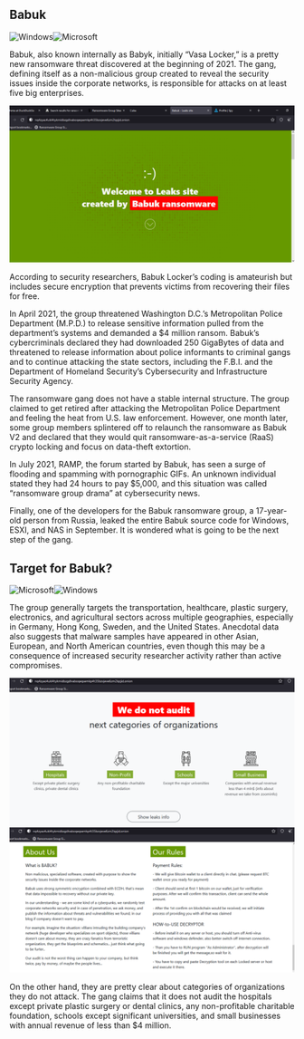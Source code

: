 ## Babuk 
![Windows](https://img.shields.io/badge/Windows-0078D6?style=for-the-badge&logo=windows&logoColor=white)![Microsoft](https://img.shields.io/badge/Microsoft-0078D4?style=for-the-badge&logo=microsoft&logoColor=white)

Babuk, also known internally as Babyk, initially “Vasa Locker,” is a pretty new ransomware threat discovered at the beginning of 2021. The gang, defining itself as a non-malicious group created to reveal the security issues inside the corporate networks, is responsible for attacks on at least five big enterprises. 

![This is an image](babuk1.png)

According to security researchers, Babuk Locker’s coding is amateurish but includes secure encryption that prevents victims from recovering their files for free.

In April 2021, the group threatened Washington D.C.’s Metropolitan Police Department (M.P.D.) to release sensitive information pulled from the department’s systems and demanded a $4 million ransom. Babuk’s cybercriminals declared they had downloaded 250 GigaBytes of data and threatened to release information about police informants to criminal gangs and to continue attacking the state sectors, including the F.B.I. and the Department of Homeland Security’s Cybersecurity and Infrastructure Security Agency.

The ransomware gang does not have a stable internal structure. The group claimed to get retired after attacking the Metropolitan Police Department and feeling the heat from U.S. law enforcement. However, one month later, some group members splintered off to relaunch the ransomware as Babuk V2 and declared that they would quit ransomware-as-a-service (RaaS) crypto locking and focus on data-theft extortion. 

In July 2021, RAMP, the forum started by Babuk, has seen a surge of flooding and spamming with pornographic GIFs. An unknown individual stated they had 24 hours to pay $5,000, and this situation was called “ransomware group drama” at cybersecurity news. 

Finally, one of the developers for the Babuk ransomware group, a 17-year-old person from Russia, leaked the entire Babuk source code for Windows, ESXI, and NAS in September. It is wondered what is going to be the next step of the gang.

## Target for Babuk?
![Microsoft](https://img.shields.io/badge/Microsoft-0078D4?style=for-the-badge&logo=microsoft&logoColor=white)![Windows](https://img.shields.io/badge/Windows-0078D6?style=for-the-badge&logo=windows&logoColor=white)

The group generally targets the transportation, healthcare, plastic surgery, electronics, and agricultural sectors across multiple geographies, especially in Germany, Hong Kong, Sweden, and the United States. Anecdotal data also suggests that malware samples have appeared in other Asian, European, and North American countries, even though this may be a consequence of increased security researcher activity rather than active compromises.

![This is an image](babuk2.png)
![This is an image](babuk3.png)

On the other hand, they are pretty clear about categories of organizations they do not attack. The gang claims that it does not audit the hospitals except private plastic surgery or dental clinics, any non-profitable charitable foundation, schools except significant universities, and small businesses with annual revenue of less than $4 million.
